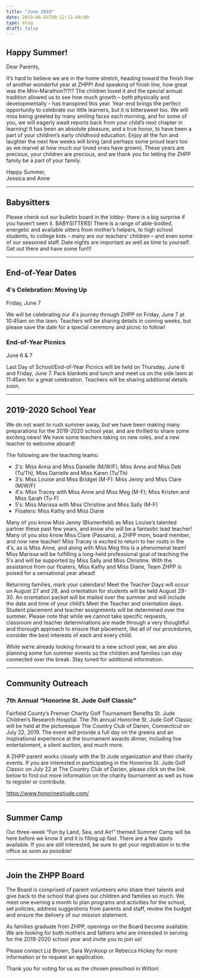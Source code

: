 ```yaml
---
title: "June 2019"
date: 2019-06-01T00:12:11-04:00
type: blog
draft: false
---
```


## Happy Summer!

Dear Parents,

It’s hard to believe we are in the home stretch, heading toward the finish line of another wonderful year at ZHPP! And speaking of finish line, how great was the Mini-Marathon?!?!? The children loved it and the special annual tradition allowed us to see how much growth – both physically and developmentally – has transpired this year. Year-end brings the perfect opportunity to celebrate our little learners, but it is bittersweet too. We will miss being greeted by many smiling faces each morning, and for some of you, we will eagerly await reports back from your child’s next chapter in learning! It has been an absolute pleasure, and a true honor, to have been a part of your children’s early childhood education. Enjoy all the fun and laughter the next few weeks will bring (and perhaps some proud tears too as we marvel at how much our loved ones have grown). These years are precious, your children are precious, and we thank you for letting the ZHPP family be a part of your family.

Happy Summer,  
Jessica and Anne

---

## Babysitters

Please check out our bulletin board in the lobby- there is a big surprise if you haven’t seen it. BABYSITTERS! There is a range of able-bodied, energetic and available sitters from mother’s helpers, to high school students, to college kids – many are our teachers’ children – and even some of our seasoned staff. Date nights are important as well as time to yourself. Get out there and have some fun!!!

---

## End-of-Year Dates

### 4′s Celebration: Moving Up

Friday, June 7

We will be celebrating our 4′s journey through ZHPP on Friday, June 7 at 10:45am on the lawn. Teachers will be sharing details in coming weeks, but please save the date for a special ceremony and picnic to follow!

### End-of-Year Picnics

June 6 & 7

Last Day of School/End-of-Year Picnics will be held on Thursday, June 6 and Friday, June 7. Pack blankets and lunch and meet us on the side lawn at 11:45am for a great celebration. Teachers will be sharing additional details soon.

---

## 2019-2020 School Year

We do not want to rush summer away, but we have been making many preparations for the 2019-2020 school year, and are thrilled to share some exciting news! We have some teachers taking on new roles, and a new teacher to welcome aboard!

The following are the teaching teams:

* 2′s: Miss Anna and Miss Danielle (M/W/F); Miss Anna and Miss Deb (Tu/Th), Miss Danielle and Miss Karen (Tu/Th)
* 3′s: Miss Louise and Miss Bridget (M-F): Miss Jenny and Miss Clare (M/W/F)
* 4′s: Miss Tracey with Miss Anne and Miss Meg (M-F); Miss Kristen and Miss Sarah (Tu-F)
* 5′s: Miss Marissa with Miss Christine and Miss Sally (M-F)
* Floaters: Miss Kathy and Miss Diane

Many of you know Miss Jenny (Blumenfeld) as Miss Louise’s talented partner these past few years, and know she will be a fantastic lead teacher! Many of you also know Miss Clare (Passaro), a ZHPP mom, board member, and now new teacher! Miss Tracey is excited to return to her roots in the 4′s, as is Miss Anne, and along with Miss Meg this is a phenomenal team! Miss Marissa will be fulfilling a long-held professional goal of teaching the 5′s and will be supported by Miss Sally and Miss Christine. With the assistance from our floaters, Miss Kathy and Miss Diane, Team ZHPP is poised for a sensational year ahead!

Returning families, mark your calendars! Meet the Teacher Days will occur on August 27 and 28, and orientation for students will be held August 29-30. An orientation packet will be mailed over the summer and will include the date and time of your child’s Meet the Teacher and orientation days. Student placement and teacher assignments will be determined over the summer. Please note that while we cannot take specific requests, classroom and teacher determinations are made through a very thoughtful and thorough approach to ensure that placement, like all of our procedures, consider the best interests of each and every child.

While we’re already looking forward to a new school year, we are also planning some fun summer events so the children and families can stay connected over the break. Stay tuned for additional information.

---

## Community Outreach

### 7th Annual “Honorine St. Jude Golf Classic”

Fairfield County’s Premier Charity Golf Tournament Benefits St. Jude Children’s Research Hospital. The 7th annual Honorine St. Jude Golf Classic will be held at the picturesque The Country Club of Darien, Connecticut on July 22, 2019. The event will provide a full day on the greens and an inspirational experience at the tournament awards dinner, including live entertainment, a silent auction, and much more.

A ZHPP parent works closely with the St Jude organization and their charity events. If you are interested in participating in the Honorine St. Jude Golf Classic on July 22 at The Country Club of Darien, please click on the link below to find out more information on the charity tournament as well as how to register or contribute.

https://www.honorinestjude.com/

---

## Summer Camp

Our three-week “Fun by Land, Sea, and Air!” themed Summer Camp will be here before we know it and it is filling up fast. There are a few spots available. If you are still interested, be sure to get your registration in to the office as soon as possible!

---

## Join the ZHPP Board

The Board is comprised of parent volunteers who share their talents and give back to the school that gives our children and families so much. We meet one evening a month to plan programs and activities for the school, set policies, address suggestions from parents and staff, review the budget and ensure the delivery of our mission statement.

As families graduate from ZHPP, openings on the Board become available. We are looking for both mothers and fathers who are interested in serving for the 2019-2020 school year and invite you to join us!

Please contact Liz Brown, Sara Wynkoop or Rebecca Hickey for more information or to request an application.

Thank you for voting for us as the chosen preschool in Wilton!
